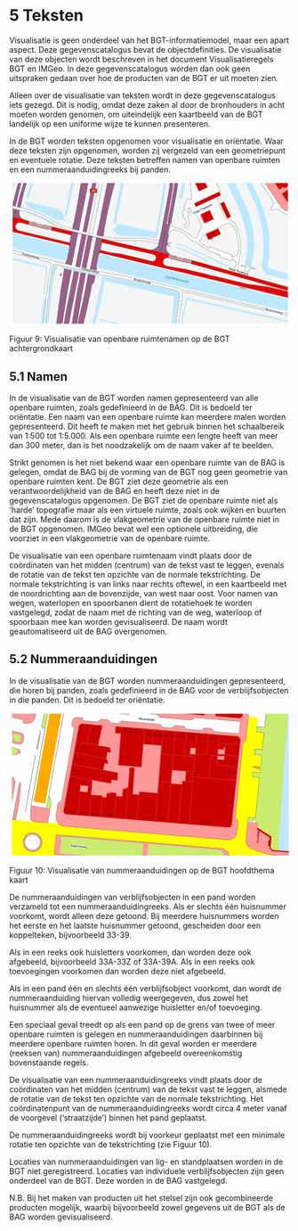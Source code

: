 # 5 Teksten

Visualisatie is geen onderdeel van het BGT-informatiemodel, maar een apart aspect. Deze gegevenscatalogus bevat de objectdefinities. De visualisatie van deze objecten wordt beschreven in het document Visualisatieregels BGT en IMGeo. In deze gegevenscatalogus worden dan ook geen uitspraken gedaan over hoe de producten van de BGT er uit moeten zien.

Alleen over de visualisatie van teksten wordt in deze gegevenscatalogus iets gezegd. Dit is nodig, omdat deze zaken al door de bronhouders in acht moeten worden genomen, om uiteindelijk een kaartbeeld van de BGT landelijk op een uniforme wijze te kunnen presenteren.

In de BGT worden teksten opgenomen voor visualisatie en oriëntatie. Waar deze teksten zijn opgenomen, worden zij vergezeld van een geometriepunt en eventuele rotatie. Deze teksten betreffen namen van openbare ruimten en een nummeraanduidingreeks bij panden.

![BGT visualisatie namen](media/2246f72e43b403281a04a5a9b6f9b1bf.png)

Figuur 9: Visualisatie van openbare ruimtenamen op de BGT achtergrondkaart

## 5.1 Namen

In de visualisatie van de BGT worden namen gepresenteerd van alle openbare ruimten, zoals gedefinieerd in de BAG. Dit is bedoeld ter oriëntatie. Een naam van een openbare ruimte kan meerdere malen worden gepresenteerd. Dit heeft te maken met het gebruik binnen het schaalbereik van 1:500 tot 1:5.000. Als een openbare ruimte een lengte heeft van meer dan 300 meter, dan is het noodzakelijk om de naam vaker af te beelden.

Strikt genomen is het niet bekend waar een openbare ruimte van de BAG is gelegen, omdat de BAG bij de vorming van de BGT nog geen geometrie van openbare ruimten kent. De BGT ziet deze geometrie als een verantwoordelijkheid van de BAG en heeft deze niet in de gegevenscatalogus opgenomen. De BGT ziet de openbare ruimte niet als ‘harde’ topografie maar als een virtuele ruimte, zoals ook wijken en buurten dat zijn. Mede daarom is de vlakgeometrie van de openbare ruimte niet in de BGT opgenomen. IMGeo bevat wel een optionele uitbreiding, die voorziet in een vlakgeometrie van de openbare ruimte.

De visualisatie van een openbare ruimtenaam vindt plaats door de coördinaten van het midden (centrum) van de tekst vast te leggen, evenals de rotatie van de tekst ten opzichte van de normale tekstrichting. De normale tekstrichting is van links naar rechts oftewel, in een kaartbeeld met de noordrichting aan de bovenzijde, van west naar oost. Voor namen van wegen, waterlopen en spoorbanen dient de rotatiehoek te worden vastgelegd, zodat de naam met de richting van de weg, waterloop of spoorbaan mee kan worden gevisualiseerd. De naam wordt geautomatiseerd uit de BAG overgenomen.

## 5.2 Nummeraanduidingen

In de visualisatie van de BGT worden nummeraanduidingen gepresenteerd, die horen bij panden, zoals gedefinieerd in de BAG voor de verblijfsobjecten in die panden. Dit is bedoeld ter oriëntatie.

![BGT visualisatie huisnummers](media/a32c2e8fc4bbc9bb2f1bb6522c0e1976.png)

Figuur 10: Visualisatie van nummeraanduidingen op de BGT hoofdthema kaart

De nummeraanduidingen van verblijfsobjecten in een pand worden verzameld tot een nummeraanduidingreeks. Als er slechts één huisnummer voorkomt, wordt alleen deze getoond. Bij meerdere huisnummers worden het eerste en het laatste huisnummer getoond, gescheiden door een koppelteken, bijvoorbeeld 33-39.

Als in een reeks ook huisletters voorkomen, dan worden deze ook afgebeeld, bijvoorbeeld 33A-33Z of 33A-39A. Als in een reeks ook toevoegingen voorkomen dan worden deze niet afgebeeld.

Als in een pand één en slechts één verblijfsobject voorkomt, dan wordt de nummeraanduiding hiervan volledig weergegeven, dus zowel het huisnummer als de eventueel aanwezige huisletter en/of toevoeging.

Een speciaal geval treedt op als een pand op de grens van twee of meer openbare ruimten is gelegen en nummeraanduidingen daarbinnen bij meerdere openbare ruimten horen. In dit geval worden er meerdere (reeksen van) nummeraanduidingen afgebeeld overeenkomstig bovenstaande regels.

De visualisatie van een nummeraanduidingreeks vindt plaats door de coördinaten van het midden (centrum) van de tekst vast te leggen, alsmede de rotatie van de tekst ten opzichte van de normale tekstrichting. Het coördinatenpunt van de nummeraanduidingreeks wordt circa 4 meter vanaf de voorgevel (‘straatzijde’) binnen het pand geplaatst.

De nummeraanduidingreeks wordt bij voorkeur geplaatst met een minimale rotatie ten opzichte van de tekstrichting (zie Figuur 10).

Locaties van nummeraanduidingen van lig- en standplaatsen worden in de BGT niet geregistreerd. Locaties van individuele verblijfsobjecten zijn geen onderdeel van de BGT. Deze worden in de BAG vastgelegd.

N.B. Bij het maken van producten uit het stelsel zijn ook gecombineerde producten mogelijk, waarbij bijvoorbeeld zowel gegevens uit de BGT als de BAG worden gevisualiseerd.
